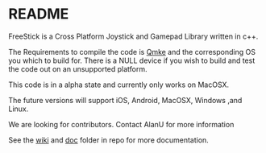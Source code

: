 # README #
 FreeStick is a Cross Platform Joystick and Gamepad Library written in c++.

The Requirements to compile the code is [Qmke](http://qt-project.org) and the corresponding OS you which to build for.
There is a NULL device if you wish to build and test the code out on an unsupported platform. 

This code is in a alpha state and currently only works on MacOSX.

The future versions will support iOS, Android, MacOSX, Windows ,and Linux.

We are looking for contributors. Contact AlanU for more information

See the [wiki](https://bitbucket.org/AlanU/freestick/wiki) and [doc](https://bitbucket.org/AlanU/freestick/src/) folder in repo for more documentation.